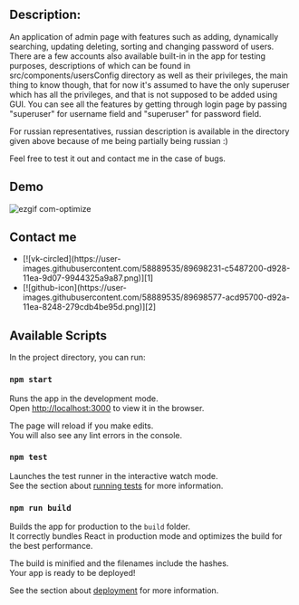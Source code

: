 ## Description:

An application of admin page with features such as adding, dynamically searching, updating deleting, sorting and changing password of users. There are a few accounts also available built-in in the app for testing purposes, descriptions of which can be found in src/components/usersConfig directory as well as their privileges, the main thing to know though, that for now it's assumed to have the only superuser which has all the privileges, and that is not supposed to be added using GUI. You can see all the features by getting through login page by passing "superuser" for username field and "superuser" for password field.

For russian representatives, russian description is available in the directory given above because of me being partially being russian :)

Feel free to test it out and contact me in the case of bugs.

## Demo

![ezgif com-optimize](https://user-images.githubusercontent.com/58889535/89646571-b16b2480-d8c4-11ea-84e6-31c0eb0f5d52.gif)

## Contact me
<ul>
  <li>[![vk-circled](https://user-images.githubusercontent.com/58889535/89698231-c5487200-d928-11ea-9d07-9944325a9a87.png)][1]</li>
  <li>[![github-icon](https://user-images.githubusercontent.com/58889535/89698577-acd95700-d92a-11ea-8248-279cdb4be95d.png)][2]</li>
</ul>

## Available Scripts

In the project directory, you can run:

### `npm start`

Runs the app in the development mode.<br />
Open [http://localhost:3000](http://localhost:3000) to view it in the browser.

The page will reload if you make edits.<br />
You will also see any lint errors in the console.

### `npm test`

Launches the test runner in the interactive watch mode.<br />
See the section about [running tests](https://facebook.github.io/create-react-app/docs/running-tests) for more information.

### `npm run build`

Builds the app for production to the `build` folder.<br />
It correctly bundles React in production mode and optimizes the build for the best performance.

The build is minified and the filenames include the hashes.<br />
Your app is ready to be deployed!

See the section about [deployment](https://facebook.github.io/create-react-app/docs/deployment) for more information.


[1]: https://vk.com/ahty2
[2]: https:/github.com/AkhtemWays
